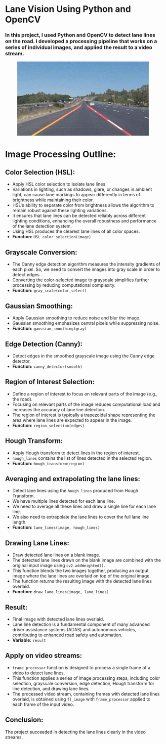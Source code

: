 # **Lane Vision Using Python and OpenCV** 
### In this project, I used Python and OpenCV to detect lane lines on the road. I developed a processing pipeline that works on a series of individual images, and applied the result to a video stream.

<p align="center">
  <img src="OutputExample.gif">
</p>

# Image Processing Outline:

## Color Selection (HSL):

- Apply HSL color selection to isolate lane lines.
- Variations in lighting, such as shadows, glare, or changes in ambient light, can cause lane markings to appear differently in terms of brightness while maintaining their color.
- HSL's ability to separate color from brightness allows the algorithm to remain robust against these lighting variations.
- It ensures that lane lines can be detected reliably across different lighting conditions, enhancing the overall robustness and performance of the lane detection system.
- Using HSL produces the clearest lane lines of all color spaces.
- **Function:** `HSL_color_selection(image)`

## Grayscale Conversion:

- The Canny edge detection algorithm measures the intensity gradients of each pixel. So, we need to convert the images into gray scale in order to detect edges.
- Converting the color-selected image to grayscale simplifies further processing by reducing computational complexity.
- **Function:** `gray_scale(color_select)`

## Gaussian Smoothing:

- Apply Gaussian smoothing to reduce noise and blur the image.
- Gaussian smoothing emphasizes central pixels while suppressing noise.
- **Function:** `gaussian_smoothing(gray)`

## Edge Detection (Canny):

- Detect edges in the smoothed grayscale image using the Canny edge detector.
- **Function:** `canny_detector(smooth)`

## Region of Interest Selection:

- Define a region of interest to focus on relevant parts of the image (e.g., the road).
- Focusing on relevant parts of the image reduces computational load and increases the accuracy of lane line detection.
- The region of interest is typically a trapezoidal shape representing the area where lane lines are expected to appear in the image.
- **Function:** `region_selection(edges)`

## Hough Transform:

- Apply Hough transform to detect lines in the region of interest.
- `hough_lines` contains the list of lines detected in the selected region.
- **Function:** `hough_transform(region)`

## Averaging and extrapolating the lane lines:

- Detect lane lines using the `hough_lines` produced from Hough Transform.
- We have multiple lines detected for each lane line.
- We need to average all these lines and draw a single line for each lane line.
- We also need to extrapolate the lane lines to cover the full lane line length.
- **Function:** `lane_lines(image, hough_lines)`

## Drawing Lane Lines:

- Draw detected lane lines on a blank image.
- The detected lane lines drawn on the blank image are combined with the original input image using `cv2.addWeighted()`.
- This function blends the two images together, producing an output image where the lane lines are overlaid on top of the original image.
- The function returns the resulting image with the detected lane lines overlaid.
- **Function:** `draw_lane_lines(image, lane_lines)`

## Result:

- Final image with detected lane lines overlaid.
- Lane line detection is a fundamental component of many advanced driver assistance systems (ADAS) and autonomous vehicles, contributing to enhanced road safety and automation.
- **Variable:** `result`

## Apply on video streams:

- `frame_processor` function is designed to process a single frame of a video to detect lane lines.
- This function applies a series of image processing steps, including color selection, grayscale conversion, edge detection, Hough transform for line detection, and drawing lane lines.
- The processed video stream, containing frames with detected lane lines overlaid, is obtained using `fl_image` with `frame_processor` applied to each frame of the input video.


## **Conclusion:**

The project succeeded in detecting the lane lines clearly in the video streams.

